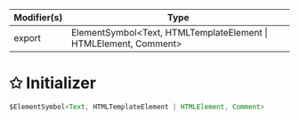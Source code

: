 | Modifier(s)                            | Type                     |
|----------------------------------------|--------------------------|
| export | ElementSymbol&lt;Text, HTMLTemplateElement &#124; HTMLElement, Comment&gt; |

# &#10025; Initializer

```ts
$ElementSymbol<Text, HTMLTemplateElement | HTMLElement, Comment>
```